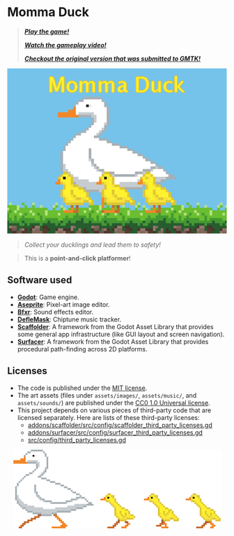 # Momma Duck

> _**[Play the game!](https://levi.dev/momma-duck)**_
> 
> _**[Watch the gameplay video!](https://www.youtube.com/watch?v=QYv0xNa0bO8)**_
> 
> _**[Checkout the original version that was submitted to GMTK!](https://github.com/levilindsey/gmtk-2021)**_

<p align="center">
  <a href="https://itch.io/jam/gmtk-2021/rate/1085910"><img src="assets/images/icon_1024x768.png"
       alt="Cover art for the Momma Duck game. It's show's a pixel-art rendering of a momma duck and her three ducklings."></a>
</p>

> _Collect your ducklings and lead them to safety!_

> This is a **point-and-click platformer**!

## Software used

-   **[Godot](https://godotengine.org/)**: Game engine.
-   **[Aseprite](https://www.aseprite.org/)**: Pixel-art image editor.
-   **[Bfxr](https://www.bfxr.net/)**: Sound effects editor.
-   **[DefleMask](https://deflemask.com/)**: Chiptune music tracker.
-   **[Scaffolder](https://godotengine.org/asset-library/asset/969)**: A framework from the Godot Asset Library that provides some general app infrastructure (like GUI layout and screen navigation).
-   **[Surfacer](https://godotengine.org/asset-library/asset/968)**: A framework from the Godot Asset Library that provides procedural path-finding across 2D platforms.

## Licenses

-   The code is published under the [MIT license](LICENSE).
-   The art assets (files under `assets/images/`, `assets/music/`, and `assets/sounds/`) are published under the [CC0 1.0 Universal license](https://creativecommons.org/publicdomain/zero/1.0/deed.en).
-   This project depends on various pieces of third-party code that are licensed separately. Here are lists of these third-party licenses:
    -   [addons/scaffolder/src/config/scaffolder_third_party_licenses.gd](https://github.com/SnoringCatGames/scaffolder/blob/master/src/config/scaffolder_third_party_licenses.gd)
    -   [addons/surfacer/src/config/surfacer_third_party_licenses.gd](https://github.com/SnoringCatGames/surfacer/blob/master/src/config/surfacer_third_party_licenses.gd)
    -   [src/config/third_party_licenses.gd](./src/config/third_party_licenses.gd)

<p align="center">
  <img src="assets/images/loading.gif"
       alt="An animated GIF.">
</p>
